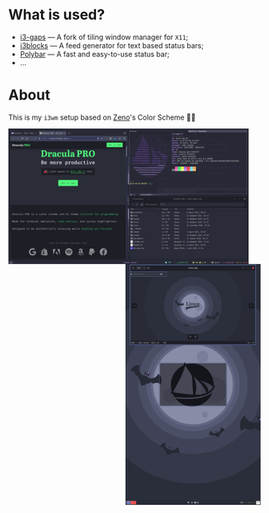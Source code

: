 # What is used?
- [i3-gaps](https://github.com/Airblader/i3) — A fork of tiling window manager for `X11`;
- [i3blocks](https://github.com/vivien/i3blocks) — A feed generator for text based status bars;
- [Polybar](https://github.com/polybar/polybar) — A fast and easy-to-use status bar;
- ...

# About
This is my `i3wm` setup based on [Zeno](https://github.com/zenorocha)'s Color Scheme 🧛‍♂️

<img src="https://raw.githubusercontent.com/etokarew/i3dracula/main/captures/hdmi.png" alt="HDMI" align="left" height="270px">
<img src="https://raw.githubusercontent.com/etokarew/i3dracula/main/captures/dvi.png" alt="DVI" align="right" height="480px">
